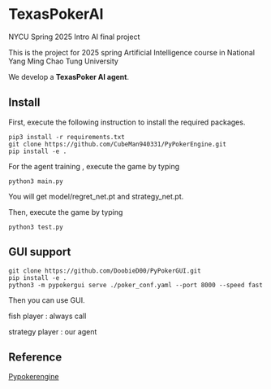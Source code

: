 # TexasPokerAI
NYCU Spring 2025 Intro AI final project

This is the project for 2025 spring Artificial Intelligence course in National Yang Ming Chao Tung University

We develop a **TexasPoker AI agent**.

## Install
First, execute the following instruction to install the required packages.

```
pip3 install -r requirements.txt
git clone https://github.com/CubeMan940331/PyPokerEngine.git
pip install -e .
```

For the agent training , execute the game by typing
```
python3 main.py
```

You will get model/regret_net.pt and strategy_net.pt.

Then, execute the game by typing
```
python3 test.py
```

## GUI support


```
git clone https://github.com/DoobieD00/PyPokerGUI.git
pip install -e .
python3 -m pypokergui serve ./poker_conf.yaml --port 8000 --speed fast
```
Then you can use GUI.

fish player : always call

strategy player : our agent

## Reference
[Pypokerengine](https://github.com/ishikota/PyPokerEngine)